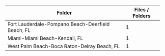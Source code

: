 | Folder                                            |   Files / Folders |
|---------------------------------------------------|-------------------|
| Fort Lauderdale-Pompano Beach-Deerfield Beach, FL |                 1 |
| Miami-Miami Beach-Kendall, FL                     |                 1 |
| West Palm Beach-Boca Raton-Delray Beach, FL       |                 1 |